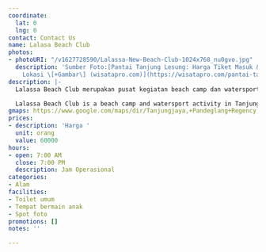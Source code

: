 ```yaml
---
coordinate:
  lat: 0
  lng: 0
contact: Contact Us
name: Lalasa Beach Club
photos:
- photoURI: "/v1627728590/Lalassa-New-Beach-Club-1024x768_nu0gvo.jpg"
  description: 'Sumber Foto:[Pantai Tanjung Lesung: Harga Tiket Masuk & Rute Menuju
    Lokasi \[+Gambar\] (wisatapro.com)](https://wisatapro.com/pantai-tanjung-lesung/)'
description: |-
  Lalassa Beach Club merupakan pusat kegiatan beach camp dan watersport di Tanjung Lesung yang biasanya dikunjungi bersama dengan keluarga maupun teman- teman untuk berlibur serta menikmati sensasi pantai di Tanjung Lesung.

  Lalassa Beach Club is a beach camp and watersport activity in Tanjung Lesung which is usually visited by family and friends for vacations and to enjoy the sensation of the beach in Tanjung Lesung.
gmaps: https://www.google.com/maps/dir/Tanjungjaya,+Pandeglang+Regency,+Banten/LALASSA+NEW+BEACH+CLUB,+Tanjungjaya,+Pandeglang+Regency,+Banten/@-6.4959308,105.6430738,14z/data=!3m1!4b1!4m13!4m12!1m5!1m1!1s0x2e43b63acce06b03:0x942250a7534d42bb!2m2!1d105.652983!2d-6.5115909!1m5!1m1!1s0x2e43c91f17ad4129:0x6309680fdb3316a5!2m2!1d105.658757!2d-6.4804305
prices:
- description: 'Harga '
  unit: orang
  value: 60000
hours:
- open: 7:00 AM
  close: 7:00 PM
  description: Jam Operasional
categories:
- Alam
facilities:
- Toilet umum
- Tempat bermain anak
- Spot foto
promotions: []
notes: ''

---
```

